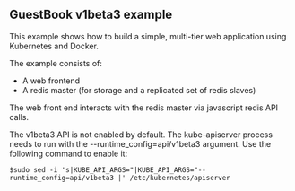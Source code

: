 ## GuestBook v1beta3 example

This example shows how to build a simple, multi-tier web application using Kubernetes and Docker.

The example consists of:
- A web frontend
- A redis master (for storage and a replicated set of redis slaves)

The web front end interacts with the redis master via javascript redis API calls.

The v1beta3 API is not enabled by default. The kube-apiserver process needs to run with the --runtime_config=api/v1beta3 argument. Use the following command to enable it:
````
$sudo sed -i 's|KUBE_API_ARGS="|KUBE_API_ARGS="--runtime_config=api/v1beta3 |' /etc/kubernetes/apiserver
````

